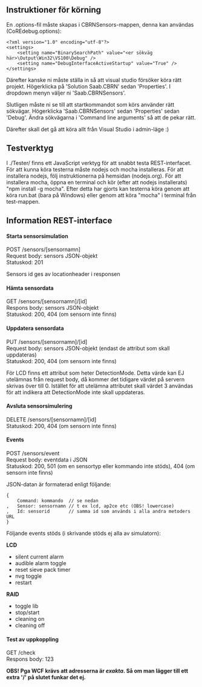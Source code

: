 Instruktioner för körning
--------------------------------
En .options-fil måste skapas i CBRNSensors-mappen, denna kan användas (CoREdebug.options):

	<?xml version="1.0" encoding="utf-8"?>
	<settings>
		<setting name="BinarySearchPath" value="<er sökväg här>\Output\Win32\VS100\Debug" />
		<setting name="DebugInterfaceActiveStartup" value="True" />
	</settings>

Därefter kanske ni måste ställa in så att visual studio försöker köra rätt projekt. Högerklicka på 'Solution Saab.CBRN' sedan 'Properties'. I dropdown menyn väljer ni 'Saab.CBRNSensors'.

Slutligen måste ni se till att startkommandot som körs använder rätt sökvägar. Högerklicka 'Saab.CBRNSensors' sedan 'Properties' sedan 'Debug'. Ändra sökvägarna i 'Command line arguments' så att de pekar rätt.

Därefter skall det gå att köra allt från Visual Studio i admin-läge :)

Testverktyg
--------------------------------
I ./Tester/ finns ett JavaScript verktyg för att snabbt testa REST-interfacet. För att kunna köra testerna måste nodejs och mocha installeras. För att installera nodejs, följ instruktionerna på hemsidan (nodejs.org). För att installera mocha, öppna en terminal och kör (efter att nodejs installerats) "npm install -g mocha". Efter detta har gjorts kan testerna köra genom att köra run.bat (bara på Windows) eller genom att köra "mocha" i terminal från test-mappen.

Information REST-interface
--------------------------------
#### Starta sensorsimulation
POST /sensors/[sensornamn]  
Request body: sensors JSON-objekt  
Statuskod: 201  
  
Sensors id ges av locationheader i responsen  

#### Hämta sensordata
GET /sensors/[sensornamn]/[id]  
Respons body: sensors JSON-objekt  
Statuskod: 200, 404 (om sensorn inte finns)  

#### Uppdatera sensordata
PUT /sensors/[sensornamn]/[id]  
Request body: sensors JSON-objekt (endast de attribut som skall uppdateras)  
Statuskod: 200, 404 (om sensorn inte finns)  
  
För LCD finns ett attribut som heter DetectionMode. Detta värde kan EJ utelämnas från request body, då kommer det tidigare värdet på servern skrivas över till 0. Istället för att utelämna attributet skall värdet 3 användas för att indikera att DetectionMode inte skall uppdateras.

#### Avsluta sensorsimulering
DELETE /sensors/[sensornamn]/[id]  
Statuskod: 200, 404 (om sensorn inte finns)  

#### Events
POST /sensors/event  
Request body: eventdata i JSON  
Statuskod: 200, 501 (om en sensortyp eller kommando inte stöds), 404 (om sensorn inte finns)  

JSON-datan är formaterad enligt följande:
	
	{
		Command: kommando  // se nedan
	,	Sensor: sensornamn // t ex lcd, ap2ce etc (OBS! lowercase)
	,	Id: sensorid       // samma id som används i alla andra metoders URL
	}
  
Följande events stöds (i skrivande stöds ej alla av simulatorn):  

**LCD**  

- silent current alarm
- audible alarm toggle
- reset sieve pack timer
- nvg toggle
- restart

**RAID**  

- toggle lib
- stop/start
- cleaning on
- cleaning off


#### Test av uppkoppling
GET /check  
Respons body: 123

**OBS! Pga WCF krävs att adresserna är *exakta*. Så om man lägger till ett extra '/' på slutet funkar det ej.**